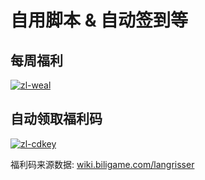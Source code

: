 # 自用脚本 & 自动签到等

## 每周福利

[![zl-weal](https://github.com/PinghuaZhuang/z-cli/actions/workflows/zl-weal.yml/badge.svg?branch=master)](https://github.com/PinghuaZhuang/z-cli/actions/workflows/zl-weal.yml)

## 自动领取福利码

[![zl-cdkey](https://github.com/PinghuaZhuang/z-cli/actions/workflows/zl-cdkey.yml/badge.svg)](https://github.com/PinghuaZhuang/z-cli/actions/workflows/zl-cdkey.yml)

福利码来源数据: [wiki.biligame.com/langrisser](https://wiki.biligame.com/langrisser/%E5%85%91%E6%8D%A2%E7%A0%81)
